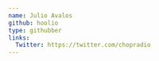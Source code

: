 ```yaml
---
name: Julio Avalos
github: hoolio
type: githubber
links:
  Twitter: https://twitter.com/chopradio
---
```


